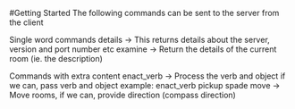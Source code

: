 #Getting Started
The following commands can be sent to the server from the client

Single word commands
details    -> This returns details about the server, version and port number etc
examine    -> Return the details of the current room (ie. the description)

Commands with extra content
enact_verb -> Process the verb and object if we can, pass verb and object
    example: enact_verb pickup spade
move       -> Move rooms, if we can, provide direction (compass direction)

